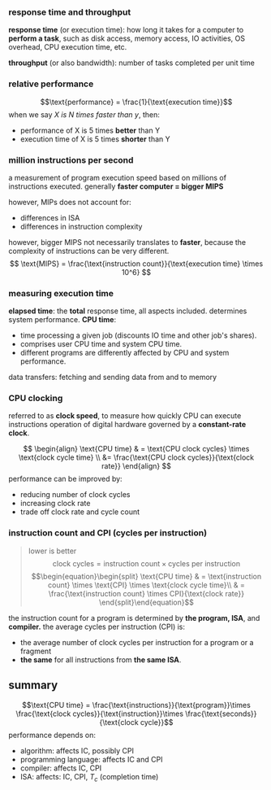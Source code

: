 ### response time and throughput
**response time** (or execution time): how long it takes for a computer to **perform a task**, such as disk access, memory access, IO activities, OS overhead, CPU execution time, etc.

**throughput** (or also bandwidth): number of tasks completed per unit time

### relative performance
$$\text{performance} = \frac{1}{\text{execution time}}$$
when we say *X is N times faster than y*, then:
- performance of X is 5 times **better** than Y
- execution time of X is 5 times **shorter** than Y

### million instructions per second
a measurement of program execution speed based on millions of instructions executed. generally **faster computer = bigger MIPS**

however, MIPs does not account for: 
- differences in ISA
- differences in instruction complexity

however, bigger MIPS not necessarily translates to **faster**, because the complexity of instructions can be very different.
$$
\text{MIPS} = \frac{\text{instruction count}}{\text{execution time} \times 10^6}
$$
### measuring execution time
**elapsed time**: the **total** response time, all aspects included. determines system performance. 
**CPU time**: 
- time processing a given job (discounts IO time and other job's shares). 
- comprises user CPU time and system CPU time.
- different programs are differently affected by CPU and system performance.

data transfers: fetching and sending data from and to memory
### CPU clocking
referred to as **clock speed**, to measure how quickly CPU can execute instructions
operation of digital hardware governed by a **constant-rate clock**.

$$
\begin{align}
\text{CPU time} & = \text{CPU clock cycles} \times \text{clock cycle time} \\ &= \frac{\text{CPU clock cycles}}{\text{clock rate}}
\end{align}
$$
performance can be improved by: 
- reducing number of clock cycles
- increasing clock rate
- trade off clock rate and cycle count
### instruction count and CPI (cycles per instruction)
> lower is better
$$\text{clock cycles} = \text{instruction count} \times \text{cycles per instruction}$$
$$\begin{equation}\begin{split}
\text{CPU time} & =  \text{instruction count} \times \text{CPI} \times \text{clock cycle time}\\ & =  \frac{\text{instruction count} \times CPI}{\text{clock rate}}
\end{split}\end{equation}$$

the instruction count for a program is determined by **the program, ISA**, and **compiler.**
the average cycles per instruction (CPI) is: 
- the average number of clock cycles per instruction for a program or a fragment
- **the same** for all instructions from **the same ISA**.

## summary
$$\text{CPU time} = \frac{\text{instructions}}{\text{program}}\times \frac{\text{clock cycles}}{\text{instruction}}\times \frac{\text{seconds}}{\text{clock cycle}}$$
performance depends on: 
- algorithm: affects IC, possibly CPI
- programming language: affects IC and CPI
- compiler: affects IC, CPI
- ISA: affects: IC, CPI, $T_{c}$ (completion time)